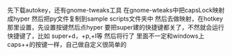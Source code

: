 先下载autokey，还有gnome-tweaks工具
在gnome-wteaks中把capsLock映射成hyper
然后把py文件复制到sample scripts文件夹中
然后去做映射，在hotkey那里设置，先设置按键然后点hyper
要把super建的快捷键都关了，不然就会运行快捷键了，比如 super+d，+p,+l等
然后将行了
里面不一定和windows上caps++的按键一样，自己做自定义很简单的

